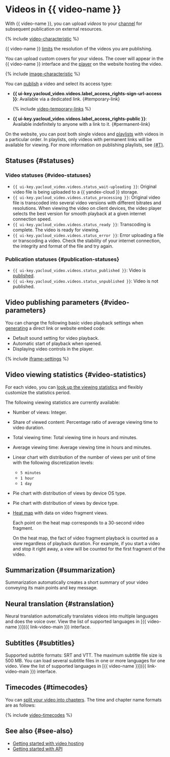 # Videos in {{ video-name }}

With {{ video-name }}, you can upload _videos_ to your [channel](index.md#channels) for subsequent publication on external resources.

{% include [video-characteristic](../../_includes/video/video-characteristic-multiple.md) %}

{{ video-name }} [limits](limits.md) the resolution of the videos you are publishing.

You can upload custom covers for your videos. The cover will appear in the {{ video-name }} interface and the [player](./player.md) on the website hosting the video.

{% include [image-characteristic](../../_includes/video/image-characteristic.md) %}

You can [publish](../operations/video/get-link.md) a video and select its access type:

* **{{ ui-key.yacloud_video.videos.label_access_rights-sign-url-access }}**: Available via a dedicated link. {#temporary-link}

    {% include [video-temporary-links](../../_includes/video/video-temporary-links.md) %}

* **{{ ui-key.yacloud_video.videos.label_access_rights-public }}**: Available indefinitely to anyone with a link to it. {#permanent-link}

On the website, you can post both single videos and [playlists](playlists.md) with videos in a particular order. In playlists, only videos with permanent links will be available for viewing. For more information on publishing playlists, see [{#T}](../operations/playlists/get-link.md).

## Statuses {#statuses}

### Video statuses {#video-statuses}

* `{{ ui-key.yacloud_video.videos.status_wait-uploading }}`: Original video file is being uploaded to a {{ yandex-cloud }} storage.
* `{{ ui-key.yacloud_video.videos.status_processing }}`: Original video file is transcoded into several video versions with different bitrates and resolutions. When viewing the video on client devices, the video player selects the best version for smooth playback at a given internet connection speed.
* `{{ ui-key.yacloud_video.videos.status_ready }}`: Transcoding is complete. The video is ready for viewing.
* `{{ ui-key.yacloud_video.videos.status_error }}`: Error uploading a file or transcoding a video. Check the stability of your internet connection, the integrity and format of the file and try again.

### Publication statuses {#publication-statuses}

* `{{ ui-key.yacloud_video.videos.status_published }}`: Video is [published](../operations/video/publish.md).
* `{{ ui-key.yacloud_video.videos.status_unpublished }}`: Video is not published.

## Video publishing parameters {#video-parameters}

You can change the following basic video playback settings when [generating](../operations/video/get-link.md) a direct link or website embed code:

* Default sound setting for video playback.
* Automatic start of playback when opened.
* Displaying video controls in the player.

{% include [iframe-settings](../../_includes/video/iframe-settings.md) %}

## Video viewing statistics {#video-statistics}

For each video, you can [look up the viewing statistics](../operations/video/get-statistics.md) and flexibly customize the statistics period.

The following viewing statistics are currently available:

* Number of views: Integer.
* Share of viewed content: Percentage ratio of average viewing time to video duration.
* Total viewing time: Total viewing time in hours and minutes.
* Average viewing time: Average viewing time in hours and minutes.
* Linear chart with distribution of the number of views per unit of time with the following discretization levels:

    * `5 minutes`
    * `1 hour`
    * `1 day`
* Pie chart with distribution of views by device OS type.
* Pie chart with distribution of views by device type.
* [Heat map](https://en.wikipedia.org/wiki/Heat_map) with data on video fragment views.

    Each point on the heat map corresponds to a 30-second video fragment.

    On the heat map, the fact of video fragment playback is counted as a view regardless of playback duration. For example, if you start a video and stop it right away, a view will be counted for the first fragment of the video.

## Summarization {#summarization}

Summarization automatically creates a short summary of your video conveying its main points and key message.

## Neural translation {#stranslation}

Neural translation automatically translates videos into multiple languages and does the voice over. View the list of supported languages in [{{ video-name }}]({{ link-video-main }}) interface.

## Subtitles {#subtitles}

Supported subtitle formats: SRT and VTT. The maximum subtitle file size is 500 MB. You can load several subtitle files in one or more languages for one video. View the list of supported languages in [{{ video-name }}]({{ link-video-main }}) interface.

## Timecodes {#timecodes}

You can [split your video into chapters](../operations/video/add-timecodes.md). The time and chapter name formats are as follows:

{% include [video-timecodes](../../_includes/video/video-timecodes.md) %}

## See also {#see-also}

* [Getting started with video hosting](../hosting.md)
* [Getting started with API](../api-ref/quickstart.md)
